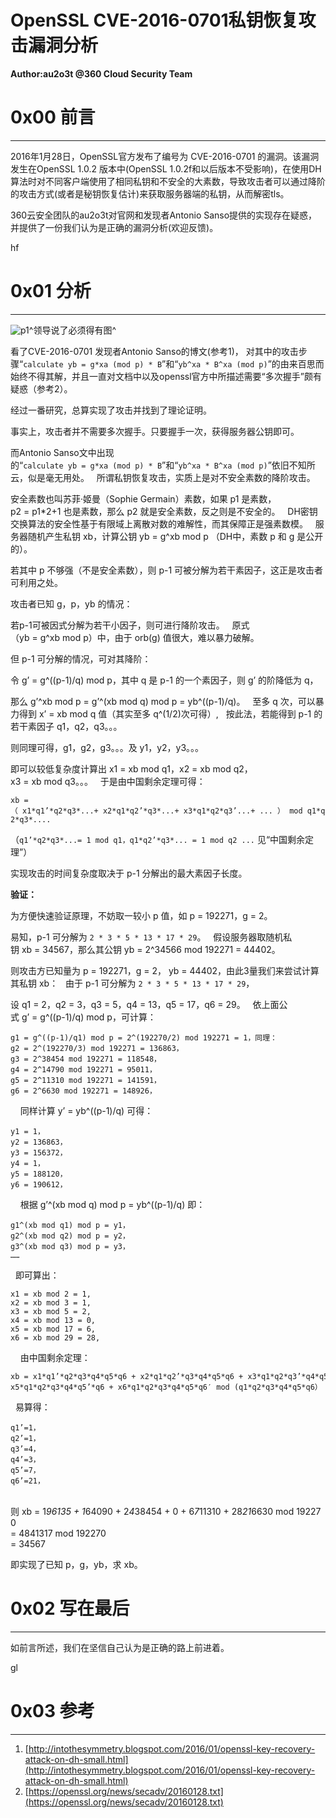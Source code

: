 # OpenSSL CVE-2016-0701私钥恢复攻击漏洞分析

**Author:au2o3t @360 Cloud Security Team**

0x00 前言
=======

* * *

2016年1月28日，OpenSSL官方发布了编号为 CVE-2016-0701 的漏洞。该漏洞发生在OpenSSL 1.0.2 版本中(OpenSSL 1.0.2f和以后版本不受影响)，在使用DH算法时对不同客户端使用了相同私钥和不安全的大素数，导致攻击者可以通过降阶的攻击方式(或者是秘钥恢复估计)来获取服务器端的私钥，从而解密tls。

360云安全团队的au2o3t对官网和发现者Antonio Sanso提供的实现存在疑惑，并提供了一份我们认为是正确的漏洞分析(欢迎反馈)。

hf

0x01 分析
=======

* * *

![p1](http://drops.javaweb.org/uploads/images/ae0e8fc3d80e7f2d101f851b15df2b0ce8020ed0.jpg)^领导说了必须得有图^

看了CVE-2016-0701 发现者Antonio Sanso的博文(参考1)， 对其中的攻击步骤“`calculate yb = g*xa (mod p) * B`”和“`yb^xa * B^xa (mod p)`”的由来百思而始终不得其解，并且一直对文档中以及openssl官方中所描述需要“多次握手”颇有疑惑（参考2）。

经过一番研究，总算实现了攻击并找到了理论证明。

事实上，攻击者并不需要多次握手。只要握手一次，获得服务器公钥即可。

而Antonio Sanso文中出现的“`calculate yb = g*xa (mod p) * B`”和“`yb^xa * B^xa (mod p)`”依旧不知所云，似是毫无用处。   所谓私钥恢复攻击，实质上是对不安全素数的降阶攻击。

安全素数也叫苏菲·姬曼（Sophie Germain）素数，如果 p1 是素数，p2 = p1*2+1 也是素数，那么 p2 就是安全素数，反之则是不安全的。   DH密钥交换算法的安全性基于有限域上离散对数的难解性，而其保障正是强素数模。   服务器随机产生私钥 xb，计算公钥 yb = g^xb mod p （DH中，素数 p 和 g 是公开的）。

若其中 p 不够强（不是安全素数），则 p-1 可被分解为若干素因子，这正是攻击者可利用之处。

攻击者已知 g，p，yb 的情况：

若p-1可被因式分解为若干小因子，则可进行降阶攻击。   原式（yb = g^xb mod p）中，由于 orb(g) 值很大，难以暴力破解。

但 p-1 可分解的情况，可对其降阶：

令 g’ = g^((p-1)/q) mod p，其中 q 是 p-1 的一个素因子，则 g’ 的阶降低为 q，

那么 g’^xb mod p = g’^(xb mod q) mod p = yb^((p-1)/q)。   至多 q 次，可以暴力得到 x’ = xb mod q 值（其实至多 q^(1/2)次可得）,   按此法，若能得到 p-1 的若干素因子 q1，q2，q3。。。

则同理可得，g1，g2，g3。。。及 y1，y2，y3。。。

即可以较低复杂度计算出 x1 = xb mod q1，x2 = xb mod q2，x3 = xb mod q3。。。   于是由中国剩余定理可得：

`xb = （ x1*q1’*q2*q3*...+ x2*q1*q2’*q3*...+ x3*q1*q2*q3’...+ ... ） mod q1*q2*q3*....`

（`q1’*q2*q3*...= 1 mod q1，q1*q2’*q3*... = 1 mod q2 ...` 见“中国剩余定理”）

实现攻击的时间复杂度取决于 p-1 分解出的最大素因子长度。

**验证：**

为方便快速验证原理，不妨取一较小 p 值，如 p = 192271，g = 2。

易知，p-1 可分解为 `2 * 3 * 5 * 13 * 17 * 29`。   假设服务器取随机私钥 xb = 34567，那么其公钥 yb = 2^34566 mod 192271 = 44402。  

则攻击方已知量为 p = 192271，g = 2， yb = 44402，由此3量我们来尝试计算其私钥 xb：   由于 p-1 可分解为 `2 * 3 * 5 * 13 * 17 * 29`，

设 q1 = 2，q2 = 3，q3 = 5，q4 = 13，q5 = 17，q6 = 29。   依上面公式 g’ = g^((p-1)/q) mod p，可计算：

```
g1 = g^((p-1)/q1) mod p = 2^(192270/2) mod 192271 = 1，同理：
g2 = 2^(192270/3) mod 192271 = 136863，
g3 = 2^38454 mod 192271 = 118548，
g4 = 2^14790 mod 192271 = 95011，
g5 = 2^11310 mod 192271 = 141591，
g6 = 2^6630 mod 192271 = 148926，

```

    同样计算 y’ = yb^((p-1)/q) 可得：

```
y1 = 1，
y2 = 136863，
y3 = 156372，
y4 = 1，
y5 = 188120，
y6 = 190612，

```

    根据 g’^(xb mod q) mod p = yb^((p-1)/q) 即：

```
g1^(xb mod q1) mod p = y1，
g2^(xb mod q2) mod p = y2，
g3^(xb mod q3) mod p = y3，
……

```

  即可算出：

```
x1 = xb mod 2 = 1,
x2 = xb mod 3 = 1,
x3 = xb mod 5 = 2,
x4 = xb mod 13 = 0,
x5 = xb mod 17 = 6,
x6 = xb mod 29 = 28,

```

    由中国剩余定理：

```
xb = x1*q1’*q2*q3*q4*q5*q6 + x2*q1*q2’*q3*q4*q5*q6 + x3*q1*q2*q3’*q4*q5*q6 + x4*q1*q2*q3*q4’*q5*q6 + x5*q1*q2*q3*q4*q5’*q6 + x6*q1*q2*q3*q4*q5*q6′ mod (q1*q2*q3*q4*q5*q6）

```

  易算得：

```
q1’=1，
q2’=1，
q3’=4，
q4’=3，
q5’=7，
q6’=21，

```

  则 xb = 1*96135 + 1*64090 + 2*4*38454 + 0 + 6*7*11310 + 28*21*6630 mod 192270  
= 4841317 mod 192270  
= 34567

即实现了已知 p，g，yb，求 xb。

0x02 写在最后
=========

* * *

如前言所述，我们在坚信自己认为是正确的路上前进着。

gl

0x03 参考
=======

* * *

1.  [http://intothesymmetry.blogspot.com/2016/01/openssl-key-recovery-attack-on-dh-small.html](http://intothesymmetry.blogspot.com/2016/01/openssl-key-recovery-attack-on-dh-small.html)
2.  [https://openssl.org/news/secadv/20160128.txt](https://openssl.org/news/secadv/20160128.txt)
